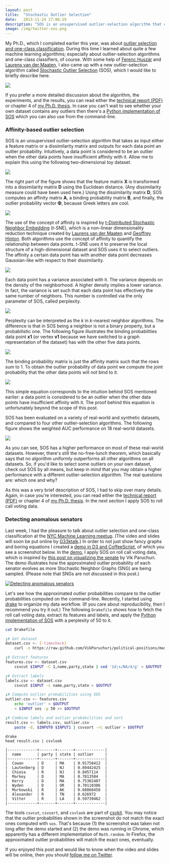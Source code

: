 ```yaml
---
layout: post
title:  "Stochastic Outlier Selection"
date:   2013-11-24 17:06:19
description: "SOS is an unsupervised outlier-selection algorithm that computes for each data point an outlier probability. It employs the concept of affinity to quantify the relationship between data points."
image: /img/twitter-sos.png
---
```


My Ph.D., which I completed earlier this year, was about [outlier selection and one-class classification][thesis]. During this time I learned about quite a few machine learning algorithms; especially about outlier-selection algorithms and one-class classifiers, of course. With some help of [Ferenc Huszár](https://twitter.com/fhuszar) and [Laurens van der Maaten](http://homepage.tudelft.nl/19j49/Home.html), I also came up with a new outlier-selection algorithm called [Stochastic Outlier Selection][repo] (SOS), which I would like to briefly describe here.

![](/img/sos-densities.png)

If you prefer a more detailed discussion about the algorithm, the experiments, and the results, you can read either the [technical report (PDF)][tr] or chapter 4 of [my Ph.D. thesis][thesis]. In case you can't wait to see whether your own dataset contains any outliers then there's a [Python implementation of SOS][repo] which you can also use from the command-line.

### Affinity-based outlier selection

SOS is an unsupervised outlier-selection algorithm that takes as input either a feature matrix or a dissimilarity matrix and outputs for each data point an outlier probability. 
Intuitively, a data point is considered to be an outlier when the other data points have insufficient affinity with it. Allow me to explain this using the following two-dimensional toy dataset.

![](/img/sos-toydataset.png)

The right part of the figure shows that the feature matrix **X** is transformed into a dissimilarity matrix **D** using the Euclidean distance. (Any dissimilarity measure could have been used here.)
Using the dissimilarity matrix **D**, SOS computes an affinity matrix **A**, a binding probability matrix **B**, and finally, the outlier probability vector **Φ**, because Greek letters are cool.

![](/img/sos-matrices.png)

The use of the concept of affinity is inspired by [t-Distributed Stochastic Neighbor Embedding](http://homepage.tudelft.nl/19j49/t-SNE.html) (t-SNE), which is a non-linear dimensionality reduction technique created by [Laurens van der Maaten](http://homepage.tudelft.nl/19j49/Home.html) and [Geoffrey Hinton](http://www.cs.toronto.edu/~hinton/). Both algorithms use the concept of affinity to quantify the relationship between data points. t-SNE uses it to preserve the local structure of a high-dimensional dataset and SOS uses it to select outliers.
The affinity a certain data point has with another data point decreases Gaussian-like with respect to their dissimilarity.

![](/img/sos-d2a.png)

Each data point has a variance associated with it. The variance depends on the density of the neighborhood. A higher density implies a lower variance. In fact, the variance is set such that each data point has effectively the same number of neighbors. 
This number is controlled via the only parameter of SOS, called perplexity.

![](/img/sos-variances.png)

Perplexity can be interpreted as the *k* in *k*-nearest neighbor algorithms. The difference is that in SOS being a neighbor is not a binary property, but a probabilistic one. The following figure illustrates the binding probabilities data point **x1** (or vertex **v1** because we have switched to a graph representation of the dataset) has with the other five data points.

![](/img/sos-binding.png)

The binding probability matrix is just the affinity matrix such that the rows sum to 1. To obtain the outlier probability of data point we compute the joint probability that the other data points will *not* bind to it.

![](/img/sos-closedform.png)

This simple equation corresponds to the intuition behind SOS mentioned earlier: a data point is considered to be an outlier when the other data points have insufficient affinity with it. The proof behind this equation is unfortunately beyond the scope of this post. 

SOS has been evaluated on a variety of real-world and synthetic datasets, and compared to four other outlier-selection algorithms. The following figure shows the weighted AUC performance on 18 real-world datasets.

![](/img/sos-results.png)

As you can see, SOS has a higher performance on most of these real-world datasets. 
However, there's still the no-free-lunch theorem, which basically says that no algorithm uniformly outperforms all other algorithms on all datasets. 
So, if you'd like to select some outliers on your own dataset, check out SOS by all means, but keep in mind that you may obtain a higher performance with a different outlier-selection algorithm. The real questions are: which one and why?

As this was a very brief description of SOS, I had to skip over many details. 
Again, in case you're interested, you can read either the [technical report (PDF)][tr] or chapter 4 of [my Ph.D. thesis][thesis]. In the next section I apply SOS to roll call voting data. 

### <a name="detecting-anomalous-senators"></a>Detecting anomalous senators

Last week, I had the pleasure to talk about outlier selection and one-class classification at the [NYC Machine Learning meetup][meetup]. (The video and slides will soon be put online by [G33ktalk](http://g33ktalk.com/).) In order to not just show fancy graphs and boring equations I created a [demo in D3 and CoffeeScript][demo], of which you see a screenshot below. In the [demo][demo], I apply SOS on roll call voting data, which is inspired by [this post on visualizing the senate](http://vikparuchuri.com/blog/how-divided-is-the-senate/) by Vik Paruchuri. 
The demo illustrates how the approximated outlier probability of each senator evolves as more Stochastic Neighbor Graphs (SNG) are being sampled. (Please note that SNGs are not discussed in this post.)

[![Detecting anomalous senators](/img/sos-senators.png)][demo]

Let's see how the approximated outlier probabilities compare to the outlier probabilities computed on the command-line. Recently, I started using [drake][drake] to organize my data workflow. (If you care about reproducibility, then I recommend you try it out.) The following `Drakefile` shows how to fetch the roll call voting data, extract its features and labels, and apply the [Python implementation of SOS][code] with a perplexity of 50 to it. 

```bash
cat Drakefile

;# Get dataset
dataset.csv <- [-timecheck]
	curl -s https://raw.github.com/VikParuchuri/political-positions/master/113_frame.csv > $OUTPUT

;# Extract features
features.csv <- dataset.csv
	csvcut $INPUT -C 1,name,party,state | sed '1d;s/NA/4/g' > $OUTPUT

;# Extract labels
labels.csv <- dataset.csv
	csvcut $INPUT -c name,party,state > $OUTPUT

;# Compute outlier probabilities using SOS
outlier.csv <- features.csv
	echo 'outlier' > $OUTPUT
	< $INPUT sos -p 50 >> $OUTPUT

;# Combine labels and outlier probabilities and sort
result.csv <- labels.csv, outlier.csv
	paste -d, $INPUT0 $INPUT1 | csvsort -rc outlier > $OUTPUT
```
```
drake
head result.csv | csvlook

|-------------+-------+-------+-------------|
|  name       | party | state | outlier     |
|-------------+-------+-------+-------------|
|  Cowan      | D     | MA    | 0.91758412  |
|  Lautenberg | D     | NJ    | 0.89442425  |
|  Chiesa     | R     | NJ    | 0.8457114   |
|  Markey     | D     | MA    | 0.7813504   |
|  Kerry      | D     | MA    | 0.75302407  |
|  Wyden      | D     | OR    | 0.70110306  |
|  Murkowski  | R     | AK    | 0.68868458  |
|  Alexander  | R     | TN    | 0.626972    |
|  Vitter     | R     | LA    | 0.59739462  |
|-------------+-------+-------+-------------|
```

The tools `csvcut`, `csvsort`, and `csvlook` are part of [csvkit](http://csvkit.readthedocs.org/). 
You may notice that the outlier probabilities shown in the screenshot do not match the exact ones computed with `sos`. That's because (1) the screenshot was taken not long after the demo started and (2) the demo was running in Chrome, which apparently has a different implementation of `Math.random`. In Firefox, the approximated outlier probabilities will match the exact ones, eventually.

If you enjoyed this post and would like to know when the video and slides will be online, then you should [follow me on Twitter][twitter].


[thesis]: https://github.com/jeroenjanssens/phd-thesis
[meetup]: http://www.meetup.com/NYC-Machine-Learning/events/149093182/
[demo]: http://bl.ocks.org/jeroenjanssens/7608890
[repo]: https://github.com/jeroenjanssens/sos
[code]: https://github.com/jeroenjanssens/sos/blob/master/bin/sos
[twitter]: https://twitter.com/jeroenhjanssens/
[tr]: https://github.com/jeroenjanssens/sos/blob/master/doc/sos-ticc-tr-2012-001.pdf?raw=true
[drake]: https://github.com/Factual/drake#drake

